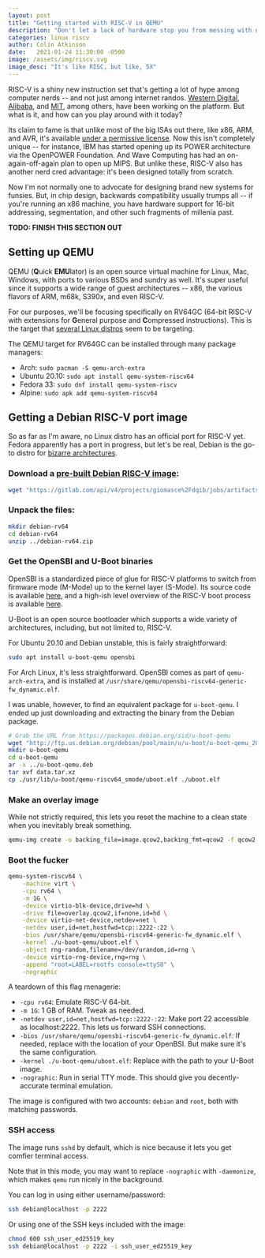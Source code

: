 ```yaml
---
layout: post
title: "Getting started with RISC-V in QEMU"
description: "Don't let a lack of hardware stop you from messing with new hardware."
categories: linux riscv
author: Colin Atkinson
date:   2021-01-24 11:30:00 -0500
image: /assets/img/riscv.svg
image_desc: "It's like RISC, but like, 5X"
---
```


RISC-V is a shiny new instruction set that's getting a lot of hype among
computer nerds -- and not just among internet randos. [Western
Digital](https://blog.westerndigital.com/risc-v-swerv-core-open-source/),
[Alibaba](https://www.nextplatform.com/2020/08/21/alibaba-on-the-bleeding-edge-of-risc-v-with-xt910/),
and [MIT](https://github.com/mit-pdos/xv6-riscv), among others, have been
working on the platform. But what is it, and how can you play around with it
today?

Its claim to fame is that unlike most of the big ISAs out there, like x86, ARM,
and AVR, it's available [under a permissive
license](https://riscv.org/about/faq/). Now this isn't completely unique -- for
instance, IBM has started opening up its POWER architecture via the OpenPOWER
Foundation. And Wave Computing has had an on-again-off-again plan to open up
MIPS. But unlike these, RISC-V also has another nerd cred advantage: it's been
designed totally from scratch.

Now I'm not normally one to advocate for designing brand new systems for
funsies. But, in chip design, backwards compatibility usually trumps all -- if
you're running an x86 machine, you have hardware support for 16-bit addressing,
segmentation, and other such fragments of millenia past.

**TODO: FINISH THIS SECTION OUT**

## Setting up QEMU

QEMU (**Q**uick **EMU**lator) is an open source virtual machine for Linux, Mac,
Windows, with ports to various BSDs and sundry as well. It's super useful since
it supports a wide range of guest architectures -- x86, the various flavors of
ARM, m68k, S390x, and even RISC-V.

For our purposes, we'll be focusing specifically on RV64GC (64-bit RISC-V with
extensions for **G**eneral purpose and **C**ompressed instructions). This is the
target that [several Linux
distros](https://wiki.debian.org/RISC-V#Hardware_baseline_and_ABI_choice) seem
to be targeting.

The QEMU target for RV64GC can be installed through many package managers:

* Arch: `sudo pacman -S qemu-arch-extra`
* Ubuntu 20.10: `sudo apt install qemu-system-riscv64`
* Fedora 33: `sudo dnf install qemu-system-riscv`
* Alpine: `sudo apk add qemu-system-riscv64`

## Getting a Debian RISC-V port image

So as far as I'm aware, no Linux distro has an official port for RISC-V yet.
Fedora apparently has a port in progress, but let's be real, Debian is the go-to
distro for [bizarre
architectures](https://wiki.debian.org/SupportedArchitectures).

### Download a [pre-built Debian RISC-V image](https://people.debian.org/~gio/dqib/):
```bash
wget "https://gitlab.com/api/v4/projects/giomasce%2Fdqib/jobs/artifacts/master/download?job=convert_riscv64-virt" -O debian-rv64.zip
```

### Unpack the files:
```bash
mkdir debian-rv64
cd debian-rv64
unzip ../debian-rv64.zip
```

### Get the OpenSBI and U-Boot binaries

OpenSBI is a standardized piece of glue for RISC-V platforms to switch from
firmware mode (M-Mode) up to the kernel layer (S-Mode). Its source code is
available [here](https://github.com/riscv/opensbi), and a high-ish level
overview of the RISC-V boot process is available
[here](https://crvf2019.github.io/pdf/43.pdf).

U-Boot is an open source bootloader which supports a wide variety of
architectures, including, but not limited to, RISC-V.

For Ubuntu 20.10 and Debian unstable, this is fairly straightforward:

```bash
sudo apt install u-boot-qemu opensbi
```

For Arch Linux, it's less straightforward. OpenSBI comes as part of
`qemu-arch-extra`, and is installed at
`/usr/share/qemu/opensbi-riscv64-generic-fw_dynamic.elf`.

I was unable, however, to find an equivalent package for `u-boot-qemu`. I ended
up just downloading and extracting the binary from the Debian package.

```bash
# Grab the URL from https://packages.debian.org/sid/u-boot-qemu
wget "http://ftp.us.debian.org/debian/pool/main/u/u-boot/u-boot-qemu_2021.01+dfsg-2_all.deb" -O u-boot-qemu.deb
mkdir u-boot-qemu
cd u-boot-qemu
ar -x ../u-boot-qemu.deb
tar xvf data.tar.xz
cp ./usr/lib/u-boot/qemu-riscv64_smode/uboot.elf ./uboot.elf
```

### Make an overlay image

While not strictly required, this lets you reset the machine to a clean state
when you inevitably break something.

```bash
qemu-img create -o backing_file=image.qcow2,backing_fmt=qcow2 -f qcow2 overlay.qcow2
```

### Boot the fucker

```bash
qemu-system-riscv64 \
    -machine virt \
    -cpu rv64 \
    -m 1G \
    -device virtio-blk-device,drive=hd \
    -drive file=overlay.qcow2,if=none,id=hd \
    -device virtio-net-device,netdev=net \
    -netdev user,id=net,hostfwd=tcp::2222-:22 \
    -bios /usr/share/qemu/opensbi-riscv64-generic-fw_dynamic.elf \
    -kernel ./u-boot-qemu/uboot.elf \
    -object rng-random,filename=/dev/urandom,id=rng \
    -device virtio-rng-device,rng=rng \
    -append "root=LABEL=rootfs console=ttyS0" \
    -nographic
```

A teardown of this flag menagerie:

* `-cpu rv64`: Emulate RISC-V 64-bit.
* `-m 1G`: 1 GB of RAM. Tweak as needed.
* `-netdev user,id=net,hostfwd=tcp::2222-:22`: Make port 22 accessible as
  localhost:2222. This lets us forward SSH connections.
* `-bios /usr/share/qemu/opensbi-riscv64-generic-fw_dynamic.elf`: If needed,
  replace with the location of your OpenBSI. But make sure it's the same
  configuration.
* `-kernel ./u-boot-qemu/uboot.elf`: Replace with the path to your U-Boot image.
* `-nographic`: Run in serial TTY mode. This should give you decently-accurate
  terminal emulation.

The image is configured with two accounts: `debian` and `root`, both with
matching passwords.

### SSH access

The image runs `sshd` by default, which is nice because it lets you get comfier
terminal access.

Note that in this mode, you may want to replace `-nographic` with `-daemonize`,
which makes `qemu` run nicely in the background.

You can log in using either username/password:

```bash
ssh debian@localhost -p 2222
```

Or using one of the SSH keys included with the image:

```bash
chmod 600 ssh_user_ed25519_key
ssh debian@localhost -p 2222 -i ssh_user_ed25519_key
```

